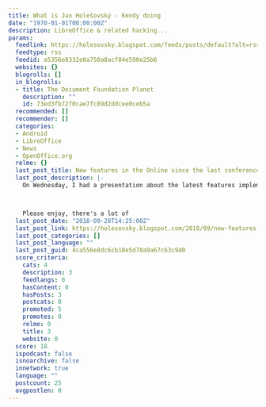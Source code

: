 ```yaml
---
title: What is Jan Holešovský - Kendy doing
date: "1970-01-01T00:00:00Z"
description: LibreOffice & related hacking...
params:
  feedlink: https://holesovsky.blogspot.com/feeds/posts/default?alt=rss
  feedtype: rss
  feedid: a5356e8332e8a750a8acf84e590e25b6
  websites: {}
  blogrolls: []
  in_blogrolls:
  - title: The Document Foundation Planet
    description: ""
    id: 73ed3fb72f0cae7fc89d2ddcee0ceb5a
  recommended: []
  recommender: []
  categories:
  - Android
  - LibreOffice
  - News
  - OpenOffice.org
  relme: {}
  last_post_title: New features in the Online since the last conference
  last_post_description: |-
    On Wednesday, I had a presentation about the latest features implemented for LibreOffice / Collabora Online in the past year at the annual LibreOffice Conference:



    Please enjoy, there's a lot of
  last_post_date: "2018-09-28T14:25:00Z"
  last_post_link: https://holesovsky.blogspot.com/2018/09/new-features-in-online-since-last.html
  last_post_categories: []
  last_post_language: ""
  last_post_guid: 4ca556e8dc6cb18e5d78a9a67c63c9d0
  score_criteria:
    cats: 4
    description: 3
    feedlangs: 0
    hasContent: 0
    hasPosts: 3
    postcats: 0
    promoted: 5
    promotes: 0
    relme: 0
    title: 3
    website: 0
  score: 18
  ispodcast: false
  isnoarchive: false
  innetwork: true
  language: ""
  postcount: 25
  avgpostlen: 0
---
```

